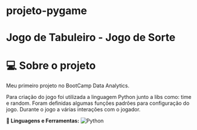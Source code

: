 # projeto-pygame

# Jogo de Tabuleiro - Jogo de Sorte

#  💻 Sobre o projeto</br>
Meu primeiro projeto no BootCamp Data Analytics.

Para criação do jogo foi utilizada a linguagem Python junto a libs como: time e random.
Foram definidas algumas funções padrões para configuração do jogo.
Durante o jogo a várias interações com o jogador. 

<b> 🚀 **Linguagens e Ferramentas</b>:**
 ![Python](https://img.shields.io/badge/-Python-black?style=flat-square&logo=Python)


